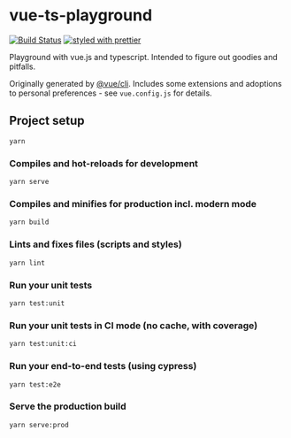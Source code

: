 # vue-ts-playground
[![Build Status](https://travis-ci.org/DorianGrey/vue-ts-playground.svg?branch=master)](https://travis-ci.org/DorianGrey/vue-ts-playground)
[![styled with prettier](https://img.shields.io/badge/styled_with-prettier-ff69b4.svg)](https://github.com/prettier/prettier)

Playground with vue.js and typescript.
Intended to figure out goodies and pitfalls.

Originally generated by [@vue/cli](https://github.com/vuejs/vue-cli). Includes some extensions and adoptions to personal preferences - see `vue.config.js` for details.

## Project setup
```
yarn
```

### Compiles and hot-reloads for development
```
yarn serve
```

### Compiles and minifies for production incl. modern mode
```
yarn build
```

### Lints and fixes files (scripts and styles)
```
yarn lint
```

### Run your unit tests
```
yarn test:unit
```

### Run your unit tests in CI mode (no cache, with coverage)
```
yarn test:unit:ci
```

### Run your end-to-end tests (using cypress)
```
yarn test:e2e
```

### Serve the production build
```
yarn serve:prod
```